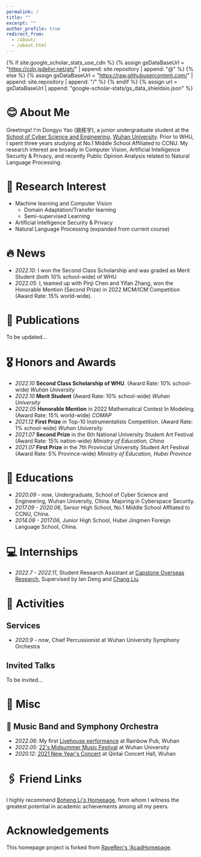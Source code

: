 ```yaml
---
permalink: /
title: ""
excerpt: ""
author_profile: true
redirect_from: 
  - /about/
  - /about.html
---
```


{% if site.google_scholar_stats_use_cdn %}
{% assign gsDataBaseUrl = "https://cdn.jsdelivr.net/gh/" | append: site.repository | append: "@" %}
{% else %}
{% assign gsDataBaseUrl = "https://raw.githubusercontent.com/" | append: site.repository | append: "/" %}
{% endif %}
{% assign url = gsDataBaseUrl | append: "google-scholar-stats/gs_data_shieldsio.json" %}

<span class='anchor' id='about-me'></span>

# 😊 About Me

Greetings! 
I'm Dongyu Yao (姚栋宇), a junior undergraduate student at the [School of Cyber Science and Engineering](http://cse.whu.edu.cn/index.htm), [Wuhan University](https://www.whu.edu.cn/).  Prior to WHU, I spent three years studying at No.1 Middle School Affiliated to CCNU. My research interest are broadly in Computer Vision, Artificial Intelligence Security & Privacy, and recently Public Opinion Analysis related to Natural Language Processing.





# 🔬 Research Interest 

- Machine learning and Computer Vision
  - Domain Adaptation/Transfer learning
  - Semi-supervised Learning
- Artificial Intelligence Security & Privacy
- Natural Language Processing (expanded from current course)

# 🔥 News

- *2022.10*: I won the Second Class Scholarship and was graded as Merit Student (both 10% school-wide) of WHU
- *2022.05*: I, teamed up with Pinji Chen and Yifan Zhang, won  the Honorable Mention (Second Prize) in 2022 MCM/ICM Competition (Award Rate: 15% world-wide). 


# 📝 Publications 
To be updated...


# 🎖 Honors and Awards
- *2022.10* **Second Class Scholarship of WHU**. (Award Rate: 10% school-wide) *Wuhan University*
- *2022.10* **Merit Student** (Award Rate: 10% school-wide) *Wuhan University*
- *2022.05* **Honorable Mention** in 2022 Mathematical Contest In Modeling. (Award Rate: 15% world-wide) *COMAP*
- *2021.12* **First Prize** in Top-10 Instrumentalists Competition. (Award Rate: 1% school-wide) *Wuhan University*
- *2021.07* **Second Prize** in the 6th National University Student Art Festival (Award Rate: 15% nation-wide) *Ministry of Education, China*
- *2021.07* **First Prize** in the 7th Provincial University Student Art Festival (Award Rate: 5% Province-wide) *Ministry of Education, Hubei Province*

# 📖 Educations
- *2020.09 - now*, Undergraduate, School of Cyber Science and Engineering, Wuhan University, China. Majoring in Cyberspace Security. 
- *2017.09 - 2020.06*, Senior High School, No.1 Middle School Affliated to CCNU, China.
- *2014.09 - 2017.06*, Junior High School, Hubei Jingmen Foreign Language School, China.

# 💻 Internships
- *2022.7 - 2022.11*, Student Research Assistant at [Capstone Overseas Research](http://www.capstone-research.com/),  Supervised by Ian Deng and [Chang Liu](https://sites.google.com/view/cliu5/home).



# 🎢 Activities

## Services

- *2020.9 - now*, Chief Percussionist at Wuhan University Symphony Orchestra

## Invited Talks

To be invited...



# 🍲 Misc

## 🥁 Music Band and Symphony Orchestra

- *2022.06*: My first [Livehouse performance](https://www.bilibili.com/video/BV1sv4y1g7qN/?share_source=copy_web&vd_source=8f0429a3bfdcc372918b74988b4ea093) at Rainbow Pub, Wuhan
- *2022.05*: [22's Midsummer Music Festival]( https://www.bilibili.com/video/BV1qr4y1E7sh/?share_source=copy_web&vd_source=8f0429a3bfdcc372918b74988b4ea093) at Wuhan University
- *2020.12*: [2021 New Year's Concert]( https://www.bilibili.com/video/BV1Qp4y1q7yd/?share_source=copy_web&vd_source=8f0429a3bfdcc372918b74988b4ea093) at Qintai Concert Hall, Wuhan



# 🖇️ Friend Links

I highly recommend [Boheng Li's Homepage](https://antigonerandy.github.io/), from whom I witness the greatest potential in academic achievements among all my peers.



# Acknowledgements

This homepage project is forked from [RayeRen's 'AcadHomepage](https://github.com/RayeRen/acad-homepage.github.io).

